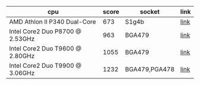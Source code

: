 | cpu | score | socket | link |
|-|-|-|-|
| AMD Athlon II P340 Dual-Core | 673  | S1g4b|  [link](https://www.cpubenchmark.net/cpu.php?cpu=AMD+Athlon+II+P340+Dual-Core&id=126) |
| Intel Core2 Duo P8700 @ 2.53GHz | 963 | BGA479 | [link](https://www.cpubenchmark.net/cpu.php?cpu=Intel+Core2+Duo+P8700+%40+2.53GHz&id=975)
| Intel Core2 Duo T9600 @ 2.80GHz | 1055 | BGA479 | [link](https://www.cpubenchmark.net/cpu.php?cpu=Intel+Core2+Duo+T9600+%40+2.80GHz&id=1012)
| Intel Core2 Duo T9900 @ 3.06GHz | 1232 | BGA479,PGA478 | [link](https://www.cpubenchmark.net/cpu.php?cpu=Intel+Core2+Duo+T9900+%40+3.06GHz&id=1014)